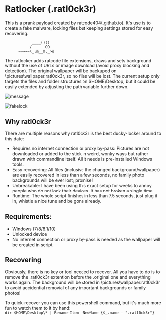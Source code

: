 # Ratlocker (.ratl0ck3r)

This is a prank payload created by ratcode404(.github.io). It's use is to create a fake malware, locking files but keeping settings stored for easy recovering.

```
            ____()()
           /      OO
      ~~~~~\_;m__m._>o
```

The ratlocker adds ratcode file extensions, draws and sets background without the use of URLs or image download (avoid proxy blocking and detection). The original wallpaper will be backuped on \pictures\wallpaper.ratl0ck3r, so no files will be lost. The current setup only targets the files and folder structures on $HOME\Desktop\, but it could be easily extended by adjusting the path variable further down.

![message](https://i.imgur.com/KYMRr9f.png)  
  
![fakelock](https://i.imgur.com/MBIQdDR.png)

## Why ratl0ck3r
There are multiple reasons why ratl0ck3r is the best ducky-locker around to this date:

* Requires no internet connection or proxy by-pass: Pictures are not downloaded or added to the stick in weird, wonky ways but rather drawn with commandline itself. All it needs is pre-installed Windows tools.
* Easy recovering: All files (inclusive the changed background/wallpaper) are easily recovered in less than a few seconds, no family photo backgrounds will be ever lost; promise!
* Unbreakable: I have been using this exact setup for weeks to annoy people who do not lock their devices. It has not broken a single time.
* Runtime: The whole script finishes in less than 7.5 seconds, just plug it in, whistle a nice tune and be gone already.

## Requirements:
- Windows (7/8/8.1/10)
- Unlocked device
- No internet connection or proxy by-pass is needed as the wallpaper will be created in script

## Recovering
Obviously, there is no key or tool needed to recover. All you have to do is to remove the .ratl0ck3r extention before the .original one and everything works again. The background will be stored in \pictures\wallpaper.ratl0ck3r to avoid accidential removial of any important backgrounds or family photos!

To quick-recover you can use this powershell command, but it's much more fun to watch them to it by hand:  
`dir $HOME\Desktop\* | Rename-Item -NewName {$_.name - ".ratl0ck3r"}`

